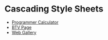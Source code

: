 Cascading Style Sheets
======================

* [Programmer Calculator](https://cdn.rawgit.com/Termininja/TelerikAcademy/8ce035c8/CSS/02.%20Presentation/Task%204%20-%20Programmer%20Calculator/index.html)
* [BTV Page](https://cdn.rawgit.com/Termininja/TelerikAcademy/8ce035c8/CSS/03.%20Layout/Task%206%20-%20BTV%20Page/index.html)
* [Web Gallery](https://cdn.rawgit.com/Termininja/TelerikAcademy/8ce035c8/CSS/04.%20Preprocessors/Task%202%20-%20Web%20Gallery/Variant%202/index.html)